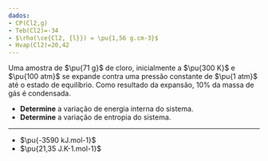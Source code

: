 ```yaml
---
dados:
- CP(Cl2,g)
- Teb(Cl2)=-34
- $\rho(\ce{Cl2, {l}}) = \pu{1,56 g.cm-3}$
- Hvap(Cl2)=20,42
---
```


Uma amostra de $\pu{71 g}$ de cloro, inicialmente a $\pu{300 K}$ e $\pu{100 atm}$ se expande contra uma pressão constante de $\pu{1 atm}$ até o estado de equilíbrio. Como resultado da expansão, $10\%$ da massa de gás é condensada.

- **Determine** a variação de energia interna do sistema.
- **Determine** a variação de entropia do sistema.

---

- $\pu{-3590 kJ.mol-1}$
- $\pu{21,35 J.K-1.mol-1}$